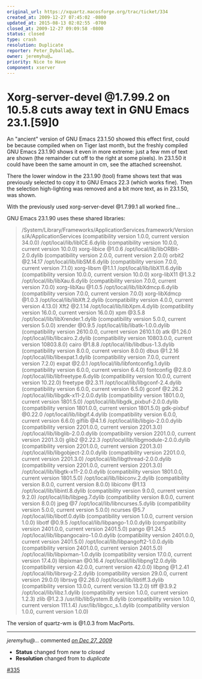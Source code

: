 ```yaml
---
original_url: https://xquartz.macosforge.org/trac/ticket/334
created_at: 2009-12-27 07:45:02 -0800
updated_at: 2015-08-13 02:02:55 -0700
closed_at: 2009-12-27 09:09:58 -0800
status: closed
type: crash
resolution: Duplicate
reporter: Peter_Dyballa@…
owner: jeremyhu@…
priority: Nice to Have
component: xserver
---
```


Xorg-server-devel @1.7.99.2 on 10.5.8 cuts away text in GNU Emacs 23.1.\[59\]0
==============================================================================


An "ancient" version of GNU Emacs 23.1.50 showed this effect first, could be because compiled when on Tiger last month, but the freshly compiled GNU Emacs 23.1.90 shows it even in more extreme: just a few mm of text are shown (the remainder cut off to the right at some pixels). In 23.1.50 it could have been the same amount in cm, see the attached screenshot.

There the lower window in the 23.1.90 (tool) frame shows text that was previously selected to copy it to GNU Emacs 22.3 (which works fine). Then the selection high-lighting was removed and a bit more text, as in 23.1.50, was shown.

With the previously used xorg-server-devel @1.7.99.1 all worked fine...

GNU Emacs 23.1.90 uses these shared libraries:

> /System/Library/Frameworks/ApplicationServices.framework/Versions/A/ApplicationServices (compatibility version 1.0.0, current version 34.0.0)
> /opt/local/lib/libICE.6.dylib (compatibility version 10.0.0, current version 10.0.0) xorg-libice @1.0.6
> /opt/local/lib/libORBit-2.0.dylib (compatibility version 2.0.0, current version 2.0.0) orbit2 @2.14.17
> /opt/local/lib/libSM.6.dylib (compatibility version 7.0.0, current version 7.1.0) xorg-libsm @1.1.1
> /opt/local/lib/libX11.6.dylib (compatibility version 10.0.0, current version 10.0.0) xorg-libX11 @1.3.2
> /opt/local/lib/libXau.6.dylib (compatibility version 7.0.0, current version 7.0.0) xorg-libXau @1.0.5
> /opt/local/lib/libXdmcp.6.dylib (compatibility version 7.0.0, current version 7.0.0) xorg-libXdmcp @1.0.3
> /opt/local/lib/libXft.2.dylib (compatibility version 4.0.0, current version 4.13.0) Xft2 @2.1.14
> /opt/local/lib/libXpm.4.dylib (compatibility version 16.0.0, current version 16.0.0) xpm @3.5.8
> /opt/local/lib/libXrender.1.dylib (compatibility version 5.0.0, current version 5.0.0) xrender @0.9.5
> /opt/local/lib/libatk-1.0.0.dylib (compatibility version 2610.0.0, current version 2610.1.0) atk @1.26.0
> /opt/local/lib/libcairo.2.dylib (compatibility version 10803.0.0, current version 10803.8.0) cairo @1.8.8
> /opt/local/lib/libdbus-1.3.dylib (compatibility version 8.0.0, current version 8.0.0) dbus @1.2.16
> /opt/local/lib/libexpat.1.dylib (compatibility version 7.0.0, current version 7.2.0) expat @2.0.1
> /opt/local/lib/libfontconfig.1.dylib (compatibility version 6.0.0, current version 6.4.0) fontconfig @2.8.0
> /opt/local/lib/libfreetype.6.dylib (compatibility version 10.0.0, current version 10.22.0) freetype @2.3.11
> /opt/local/lib/libgconf-2.4.dylib (compatibility version 6.0.0, current version 6.5.0) gconf @2.26.2
> /opt/local/lib/libgdk-x11-2.0.0.dylib (compatibility version 1801.0.0, current version 1801.5.0)
> /opt/local/lib/libgdk\_pixbuf-2.0.0.dylib (compatibility version 1801.0.0, current version 1801.5.0) gdk-pixbuf @0.22.0
> /opt/local/lib/libgif.4.dylib (compatibility version 6.0.0, current version 6.6.0) giflib @4.1.6
> /opt/local/lib/libgio-2.0.0.dylib (compatibility version 2201.0.0, current version 2201.3.0)
> /opt/local/lib/libglib-2.0.0.dylib (compatibility version 2201.0.0, current version 2201.3.0) glib2 @2.22.3
> /opt/local/lib/libgmodule-2.0.0.dylib (compatibility version 2201.0.0, current version 2201.3.0)
> /opt/local/lib/libgobject-2.0.0.dylib (compatibility version 2201.0.0, current version 2201.3.0)
> /opt/local/lib/libgthread-2.0.0.dylib (compatibility version 2201.0.0, current version 2201.3.0)
> /opt/local/lib/libgtk-x11-2.0.0.dylib (compatibility version 1801.0.0, current version 1801.5.0)
> /opt/local/lib/libiconv.2.dylib (compatibility version 8.0.0, current version 8.0.0) libiconv @1.13
> /opt/local/lib/libintl.8.dylib (compatibility version 9.0.0, current version 9.2.0)
> /opt/local/lib/libjpeg.7.dylib (compatibility version 8.0.0, current version 8.0.0) jpeg @7
> /opt/local/lib/libncurses.5.dylib (compatibility version 5.0.0, current version 5.0.0) ncurses @5.7
> /opt/local/lib/libotf.0.dylib (compatibility version 1.0.0, current version 1.0.0) libotf @0.9.5
> /opt/local/lib/libpango-1.0.0.dylib (compatibility version 2401.0.0, current version 2401.5.0) pango @1.24.5
> /opt/local/lib/libpangocairo-1.0.0.dylib (compatibility version 2401.0.0, current version 2401.5.0)
> /opt/local/lib/libpangoft2-1.0.0.dylib (compatibility version 2401.0.0, current version 2401.5.0)
> /opt/local/lib/libpixman-1.0.dylib (compatibility version 17.0.0, current version 17.4.0) libpixman @0.16.4
> /opt/local/lib/libpng12.0.dylib (compatibility version 42.0.0, current version 42.0.0) libpng @1.2.41
> /opt/local/lib/librsvg-2.2.dylib (compatibility version 29.0.0, current version 29.0.0) librsvg @2.26.0
> /opt/local/lib/libtiff.3.dylib (compatibility version 13.0.0, current version 13.2.0) tiff @3.9.2
> /opt/local/lib/libz.1.dylib (compatibility version 1.0.0, current version 1.2.3) zlib @1.2.3
> /usr/lib/libSystem.B.dylib (compatibility version 1.0.0, current version 111.1.4)
> /usr/lib/libgcc\_s.1.dylib (compatibility version 1.0.0, current version 1.0.0)

The version of quartz-wm is @1.0.3 from MacPorts.



---

*jeremyhu@…* commented *[on Dec 27, 2009](https://xquartz.macosforge.org/trac/ticket/334#comment:1 "December 27, 2009 at 9:09 AM PST")*

-   **Status** changed from *new* to *closed*
-   **Resolution** changed from to *duplicate*

[\#⁠335](https://xquartz.macosforge.org/trac/ticket/335)



